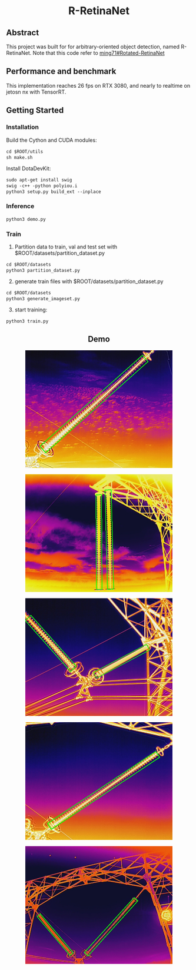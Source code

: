 # <div align="center">R-RetinaNet</div>

## Abstract
This project was built for for arbitrary-oriented object detection, named R-RetinaNet. 
Note that this code refer to [ming71#Rotated-RetinaNet](https://github.com/ming71/Rotated-RetinaNet)


## Performance and benchmark
This implementation reaches 26 fps on RTX 3080, and nearly to realtime on jetosn nx with TensorRT.


## Getting Started
### Installation
Build the Cython  and CUDA modules:
```
cd $ROOT/utils
sh make.sh
```

Install DotaDevKit:

```
sudo apt-get install swig
swig -c++ -python polyiou.i
python3 setup.py build_ext --inplace
```

### Inference

```
python3 demo.py
```

### Train
1. Partition data to train, val and test set with $ROOT/datasets/partition_dataset.py
```
cd $ROOT/datasets
python3 partition_dataset.py
```
2. generate train files with $ROOT/datasets/partition_dataset.py
```
cd $ROOT/datasets
python3 generate_imageset.py
```
3. start training:
```
python3 train.py
```

## <div align="center">Demo</div>
<p align="center"><img width="400" src="outputs/000001.jpg"></p>
<p align="center"><img width="400" src="outputs/000002.jpg"></p>
<p align="center"><img width="400" src="outputs/000003.jpg"></p>
<p align="center"><img width="400" src="outputs/000004.jpg"></p>
<p align="center"><img width="400" src="outputs/000005.jpg"></p>

